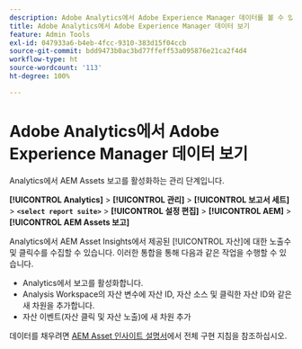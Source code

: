 ```yaml
---
description: Adobe Analytics에서 Adobe Experience Manager 데이터를 볼 수 있습니다.
title: Adobe Analytics에서 Adobe Experience Manager 데이터 보기
feature: Admin Tools
exl-id: 047933a6-b4eb-4fcc-9310-383d15f04ccb
source-git-commit: bdd9473b0ac3bd77ffeff53a095876e21ca2f4d4
workflow-type: ht
source-wordcount: '113'
ht-degree: 100%

---
```


# Adobe Analytics에서 Adobe Experience Manager 데이터 보기

Analytics에서 AEM Assets 보고를 활성화하는 관리 단계입니다.

**[!UICONTROL Analytics]** > **[!UICONTROL 관리]** > **[!UICONTROL 보고서 세트]** > **`<select report suite>`** > **[!UICONTROL 설정 편집]** > **[!UICONTROL AEM]** > **[!UICONTROL AEM Assets 보고]**

Analytics에서 AEM Asset Insights에서 제공된 [!UICONTROL 자산]에 대한 노출수 및 클릭수를 수집할 수 있습니다. 이러한 통합을 통해 다음과 같은 작업을 수행할 수 있습니다.

* Analytics에서 보고를 활성화합니다.
* Analysis Workspace의 자산 변수에 자산 ID, 자산 소스 및 클릭한 자산 ID와 같은 새 차원을 추가합니다.
* 자산 이벤트(자산 클릭 및 자산 노출)에 새 차원 추가

데이터를 채우려면 [AEM Asset 인사이트 설명서](https://experienceleague.adobe.com/docs/experience-manager-cloud-service/assets/manage/assets-insights.html)에서 전체 구현 지침을 참조하십시오.

<!--The content in this article is duplicated with the content in the Integration guide (aem-assets-reporting.md)-->

